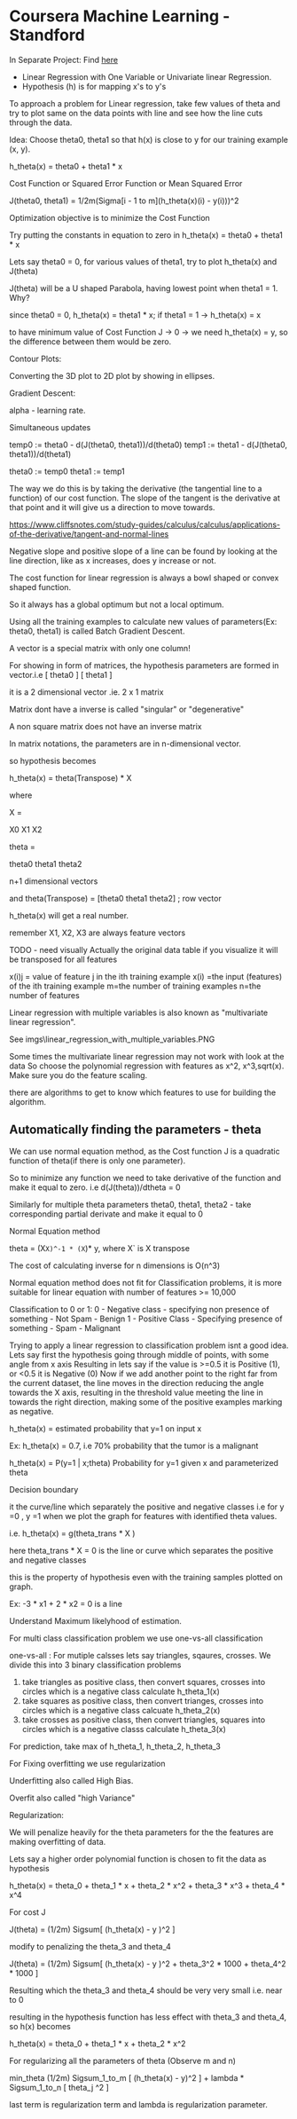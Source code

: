# Coursera Machine Learning - Standford

In Separate Project: Find [here](https://github.com/pktippa/datasciencecoursera)

* Linear Regression with One Variable or Univariate linear Regression.
* Hypothesis (h) is for mapping x's to y's 

To approach a problem for Linear regression, take few values of theta and try to plot same on the data points with line and see how the line cuts through the data.

Idea: Choose theta0, theta1 so that h(x) is close to y for our training example (x, y).

h_theta(x) = theta0 + theta1 * x

Cost Function or Squared Error Function or Mean Squared Error

J(theta0, theta1) = 1/2m(Sigma[i - 1 to m](h_theta(x)(i) - y(i)))^2

Optimization objective is to minimize the Cost Function

Try putting the constants in equation to zero in h_theta(x) = theta0 + theta1 * x

Lets say theta0 = 0, for various values of theta1, try to plot h_theta(x) and J(theta)

J(theta) will be a U shaped Parabola, having lowest point when theta1 = 1.
Why?

since theta0 = 0, h_theta(x) = theta1 * x;
if theta1 = 1 -> h_theta(x) = x

to have minimum value of Cost Function J -> 0 -> we need h_theta(x) = y, so the difference between them would be zero.

Contour Plots:

Converting the 3D plot to 2D plot by showing in ellipses.

Gradient Descent:

alpha - learning rate.

Simultaneous updates

temp0 := theta0 - d(J(theta0, theta1))/d(theta0)
temp1 := theta1 - d(J(theta0, theta1))/d(theta1)

theta0 := temp0
theta1 := temp1

The way we do this is by taking the derivative (the tangential line to a function) of our cost function. The slope of the tangent is the derivative at that point and it will give us a direction to move towards.

https://www.cliffsnotes.com/study-guides/calculus/calculus/applications-of-the-derivative/tangent-and-normal-lines

Negative slope and positive slope of a line can be found by looking at the line direction, like as x increases, does y increase or not.

The cost function for linear regression is always a bowl shaped or convex shaped function.

So it always has a global optimum but not a local optimum.

Using all the training examples to calculate new values of parameters(Ex: theta0, theta1) is called Batch Gradient Descent.

A vector is a special matrix with only one column!

For showing in form of matrices, the hypothesis parameters are formed in vector.i.e
[ theta0 ]
[ theta1 ]

it is a 2 dimensional vector .ie. 2 x 1 matrix

Matrix dont have a inverse is called "singular" or "degenerative"

A non square matrix does not have an inverse matrix

In matrix notations, the parameters are in n-dimensional vector.

so hypothesis becomes

h_theta(x) = theta(Transpose) * X

where

X =

X0
X1
X2

theta = 

theta0
theta1
theta2

n+1 dimensional vectors

and
theta(Transpose) = [theta0 theta1 theta2] ; row vector

h_theta(x) will get a real number.

remember X1, X2, X3 are always feature vectors

TODO - need visually
Actually the original data table if you visualize it will be transposed for all features

x(i)j = value of feature j in the ith training example
x(i) =the input (features) of the ith training example
m=the number of training examples
n=the number of features

Linear regression with multiple variables is also known as "multivariate linear regression".

See imgs\linear_regression_with_multiple_variables.PNG

Some times the multivariate linear regression may not work with look at the data
So choose the polynomial regression with features as x^2, x^3,sqrt(x).
Make sure you do the feature scaling.

there are algorithms to get to know which features to use for building the algorithm.

## Automatically finding the parameters - theta

We can use normal equation method, as the Cost function J is a quadratic function of theta(if there is only one parameter).

So to minimize any function we need to take derivative of the function and make it equal to zero. i.e d(J(theta))/dtheta = 0

Similarly for multiple theta parameters theta0, theta1, theta2 - take corresponding partial derivate and make it equal to 0

Normal Equation method 

theta = (X`X)^-1 * (X`)* y, where X` is X transpose

The cost of calculating inverse for n dimensions is O(n^3)

Normal equation method does not fit for Classification problems, it is more suitable for linear equation with number of features >= 10,000

Classification to 0 or 1:
0 - Negative class - specifying non presence of something - Not Spam - Benign
1 - Positive Class - Specifying presence of something - Spam - Malignant

Trying to apply a linear regression to classification problem isnt a good idea.
Lets say first the hypothesis going through middle of points, with some angle from x axis
Resulting in lets say if the value is >=0.5 it is Positive (1), or <0.5 it is Negative (0)
Now if we add another point to the right far from the current dataset, the line moves in the direction
reducing the angle towards the X axis, resulting in the threshold value meeting the line in 
towards the right direction, making some of the positive examples marking as negative.

h_theta(x) = estimated probability that y=1 on input x

Ex: h_theta(x) = 0.7, i.e 70% probability that the tumor is a malignant

h_theta(x) = P(y=1 | x;theta) Probability for y=1 given x and parameterized theta

Decision boundary

it the curve/line which separately the positive and negative classes
i.e for y =0 , y =1 when we plot the graph for features
with identified theta values.

i.e. h_theta(x) = g(theta_trans * X ) 

here theta_trans * X = 0 is the line or curve which separates the positive and negative classes

this is the property of hypothesis even with the training samples plotted on graph.

Ex: -3 * x1 + 2 * x2 = 0 is a line


Understand Maximum likelyhood of estimation.

For multi class classification problem we use one-vs-all classification

one-vs-all : For mutiple calsses lets say triangles, sqaures, crosses. We divide this into 3 binary
classification problems
1. take triangles as positive class, then convert squares, crosses into circles which is a negative class
calculate h_theta_1(x)
2. take squares as positive class, then convert trianges, crosses into circles which is a negative class
calcuate h_theta_2(x)
3. take crosses as positive class, then convert triangles, squares into circles which is a negative classs
calculate h_theta_3(x)

For prediction, take max of h_theta_1, h_theta_2, h_theta_3

For Fixing overfitting we use regularization

Underfitting also called High Bias.

Overfit also called "high Variance"

Regularization:

We will penalize heavily for the theta parameters for the the features are making overfitting of data.

Lets say a higher order polynomial function is chosen to fit the data as hypothesis

h_theta(x) = theta_0 + theta_1 * x + theta_2 * x^2 + theta_3 * x^3 + theta_4 * x^4

For cost J

J(theta) = (1/2m) Sigsum[ (h_theta(x) - y )^2 ]

modify to penalizing the theta_3 and theta_4

J(theta) = (1/2m) Sigsum[ (h_theta(x) - y )^2 + theta_3^2 * 1000 + theta_4^2 * 1000 ]

Resulting which the theta_3 and theta_4 should be very very small i.e. near to 0

resulting in the hypothesis function has less effect with theta_3 and theta_4, so h(x) becomes

h_theta(x) = theta_0 + theta_1 * x + theta_2 * x^2

For regularizing all the parameters of theta (Observe m and n)

min_theta (1/2m) Sigsum_1_to_m [ (h_theta(x) - y)^2 ] + lambda * Sigsum_1_to_n [ theta_j ^2 ]

last term is regularization term and lambda is regularization parameter.